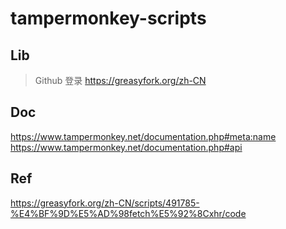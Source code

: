 # tampermonkey-scripts

## Lib

> Github 登录
https://greasyfork.org/zh-CN

## Doc

https://www.tampermonkey.net/documentation.php#meta:name
https://www.tampermonkey.net/documentation.php#api

## Ref

https://greasyfork.org/zh-CN/scripts/491785-%E4%BF%9D%E5%AD%98fetch%E5%92%8Cxhr/code